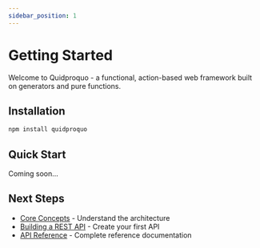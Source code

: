 ```yaml
---
sidebar_position: 1
---
```


# Getting Started

Welcome to Quidproquo - a functional, action-based web framework built on generators and pure functions.

## Installation

```bash
npm install quidproquo
```

## Quick Start

Coming soon...

## Next Steps

- [Core Concepts](./core-concepts.md) - Understand the architecture
- [Building a REST API](./guides/building-rest-api.md) - Create your first API
- [API Reference](./api/index.md) - Complete reference documentation